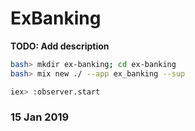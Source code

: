 # ExBanking

**TODO: Add description**

```bash
bash> mkdir ex-banking; cd ex-banking
bash> mix new ./ --app ex_banking --sup
```

```bash
iex> :observer.start
```

### 15 Jan 2019
